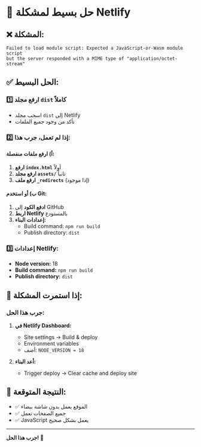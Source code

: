 # 🚀 حل بسيط لمشكلة Netlify

## ❌ المشكلة:
```
Failed to load module script: Expected a JavaScript-or-Wasm module script 
but the server responded with a MIME type of "application/octet-stream"
```

## ✅ الحل البسيط:

### 1️⃣ ارفع مجلد `dist` كاملاً
- اسحب مجلد `dist` إلى Netlify
- تأكد من وجود جميع الملفات

### 2️⃣ إذا لم تعمل، جرب هذا:

#### أ) ارفع ملفات منفصلة:
1. **ارفع `index.html`** أولاً
2. **ارفع مجلد `assets/`** ثانياً
3. **ارفع ملف `_redirects`** (إذا موجود)

#### ب) أو استخدم Git:
1. **ادفع الكود** إلى GitHub
2. **اربط Netlify** بالمستودع
3. **إعدادات البناء:**
   - Build command: `npm run build`
   - Publish directory: `dist`

### 3️⃣ إعدادات Netlify:
- **Node version:** 18
- **Build command:** `npm run build`
- **Publish directory:** `dist`

## 🔧 إذا استمرت المشكلة:

### جرب هذا الحل:
1. **في Netlify Dashboard:**
   - Site settings → Build & deploy
   - Environment variables
   - أضف: `NODE_VERSION = 18`

2. **أعد البناء:**
   - Trigger deploy → Clear cache and deploy site

## 🎯 النتيجة المتوقعة:
- ✅ الموقع يعمل بدون شاشة بيضاء
- ✅ جميع الصفحات تعمل
- ✅ JavaScript يعمل بشكل صحيح

---
**جرب هذا الحل! 🎉**




